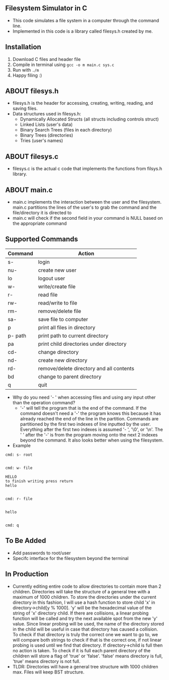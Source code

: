 Filesystem Simulator in C
-
- This code simulates a file system in a computer through the command line.
- Implemented in this code is a library called filesys.h created by me.

Installation 
-
1. Download C files and header file
2. Compile in terminal using ```gcc -o m main.c sys.c```
3. Run with ```./m```
4. Happy filing :)

ABOUT filesys.h
-
- filesys.h is the header for accessing, creating, writing, reading, and saving files.
- Data structures used in filesys.h:
  - Dynamically Allocated Structs (all structs including controls struct)
  - Linked Lists (user's data)
  - Binary Search Trees (files in each directory)
  - Binary Trees (directories)
  - Tries (user's names)
  
ABOUT filesys.c
-
- filesys.c is the actual c code that implements the functions from filsys.h library.

ABOUT main.c
-
- main.c implements the interaction between the user and the filesystem. main.c partitions the lines of the user's to grab the command and the file/directory it is directed to
- main.c will check if the second field in your command is NULL based on the appropriate command

Supported Commands
-
| Command | Action |
| ------- | ----------- |
| s-       | login       | 
| nu-      | create new user |
| lo       | logout user |
| w-       | write/create file            |
| r-        |  read file           |
| rw-        | read/write to file            |
| rm-        | remove/delete file            |
| sa-        |  save file to computer           |
| p        | print all files in directory            |
| p- path  | print path to current directory |
| pa       | print child directories under directory |
| cd-        | change directory            |
| nd-        | create new directory            |
| rd-        | remove/delete directory and all contents
| bd        | change to parent directory            |
| q        |  quit           |

- Why do you need '- ' when accessing files and using any input other than the operation command?
  - '-' will tell the program that is the end of the command. If the command doesn't need a '-' the program knows this because it has already reached the end of the line in the partition. Commands are partitioned by the first two indexes of line inputted by the user. Everything after the first two indexes is assumed '- ', '\0', or '\n'. The ' ' after the '-' is from the program moving onto the next 2 indexes beyond the command. It also looks better when using the filesystem.
- Example
```
cmd: s- root


cmd: w- file

HELLO
to finish writing press return
hello


cmd: r- file


hello


cmd: q
```

To Be Added
-
- Add passwords to root/user
- Specifc interface for the filesystem beyond the terminal

In Production
- 
- Currently editing entire code to allow directories to contain more than 2 children. Directories will take the structure of a general tree with a maximum of 1000 children. To store the directories under the current directory in this fashion, I will use a hash function to store child 'x' in directory->child[y % 1000]. 'y' will be the hexadecimal value of the string of 'x' directory child. If there are collisions, a linear probing function will be called and try the next available spot from the new 'y' value. Since linear probing will be used, the name of the directory stored in the child will be useful in case that directory has caused a collision. To check if that directory is truly the correct one we want to go to, we will compare both strings to check if that is the correct one, if not linear probing is used until we find that directory. If directory->child is full then no action is taken. To check if it is full each parent directory of the children will store a flag of 'true' or 'false'. 'false' means directory is full, 'true' means directory is not full.
- TLDR: Directories will have a general tree structure with 1000 children max. Files will keep BST structure.
